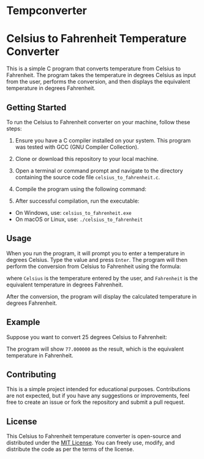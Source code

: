 # Tempconverter
# Celsius to Fahrenheit Temperature Converter

This is a simple C program that converts temperature from Celsius to Fahrenheit. The program takes the temperature in degrees Celsius as input from the user, performs the conversion, and then displays the equivalent temperature in degrees Fahrenheit.

## Getting Started

To run the Celsius to Fahrenheit converter on your machine, follow these steps:

1. Ensure you have a C compiler installed on your system. This program was tested with GCC (GNU Compiler Collection).

2. Clone or download this repository to your local machine.

3. Open a terminal or command prompt and navigate to the directory containing the source code file `celsius_to_fahrenheit.c`.

4. Compile the program using the following command:


5. After successful compilation, run the executable:

- On Windows, use: `celsius_to_fahrenheit.exe`
- On macOS or Linux, use: `./celsius_to_fahrenheit`

## Usage

When you run the program, it will prompt you to enter a temperature in degrees Celsius. Type the value and press `Enter`. The program will then perform the conversion from Celsius to Fahrenheit using the formula:


where `Celsius` is the temperature entered by the user, and `Fahrenheit` is the equivalent temperature in degrees Fahrenheit.

After the conversion, the program will display the calculated temperature in degrees Fahrenheit.

## Example

Suppose you want to convert 25 degrees Celsius to Fahrenheit:


The program will show `77.000000` as the result, which is the equivalent temperature in Fahrenheit.

## Contributing

This is a simple project intended for educational purposes. Contributions are not expected, but if you have any suggestions or improvements, feel free to create an issue or fork the repository and submit a pull request.

## License

This Celsius to Fahrenheit temperature converter is open-source and distributed under the [MIT License](LICENSE). You can freely use, modify, and distribute the code as per the terms of the license.

